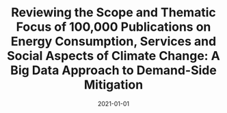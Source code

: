 ---
title: "Reviewing the Scope and Thematic Focus of 100,000 Publications on Energy Consumption, Services and Social Aspects of Climate Change: A Big Data Approach to Demand-Side Mitigation"
collection: publications
permalink: /publications/15
date: 2021-01-01
venue: "Environmental Research Letters"
citation: "Creutzig, Felix, <b>Callaghan, Max</b>, Ramakrishnan, Anjali, Javaid, Aneeque, Niamir, Leila, Minx, Jan, Müller-Hansen, Finn, Sovacool, Benjamin, Afroz, Zakia, Andor, Mark, Antal, Miklos, Court, Victor, Das, Nandini, Díaz-José, Julio, Döbbe, Friederike, Figueroa, Maria J., Gouldson, Andrew, Haberl, Helmut, Hook, Andrew, Ivanova, Diana, Lamb, William F., Maïzi, Nadia, Mata, Érika, Nielsen, Kristian S., Onyige, Chioma Daisy, Reisch, Lucia A., Roy, Joyashree, Scheelbeek, Pauline, Sethi, Mahendra, Some, Shreya, Sorrell, Steven, Tessier, Mathilde, Urmee, Tania, Virág, Doris, Wan, Can, Wiedenhofer, Dominik, Wilson, Charlie. (2021). &quot;Reviewing the Scope and Thematic Focus of 100,000 Publications on Energy Consumption, Services and Social Aspects of Climate Change: A Big Data Approach to Demand-Side Mitigation.&quot; <i>Environmental Research Letters</i>. 16(3)."
doi: "10.1088/1748-9326/abd78b"
---